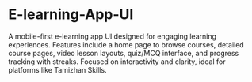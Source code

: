 # E-learning-App-UI
A mobile-first e-learning app UI designed for engaging learning experiences. Features include a home page to browse courses, detailed course pages, video lesson layouts, quiz/MCQ interface, and progress tracking with streaks. Focused on interactivity and clarity, ideal for platforms like Tamizhan Skills.

